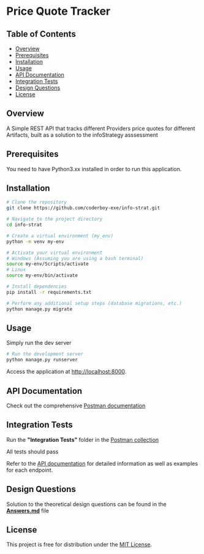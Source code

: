 # Price Quote Tracker

## Table of Contents
- [Overview](#overview)
- [Prerequisites](#prerequisites)
- [Installation](#installation)
- [Usage](#usage)
- [API Documentation](#api-documentation)
- [Integration Tests](#integration-tests)
- [Design Questions](#design-questions)
- [License](#license)

## Overview

A Simple REST API that tracks different Providers price quotes for different Artifacts, built as a solution to the infoStrategy asssessment

## Prerequisites

You need to have Python3.xx installed in order to run this application.

## Installation

```bash
# Clone the repository
git clone https://github.com/coderboy-exe/info-strat.git

# Navigate to the project directory
cd info-strat

# Create a virtual environment (my_env)
python -m venv my-env

# Activate your virtual environment
# Windows (Assuming you are using a bash terminal)
source my-env/Scripts/activate
# Linux
source my-env/bin/activate 

# Install dependencies
pip install -r requirements.txt

# Perform any additional setup steps (database migrations, etc.)
python manage.py migrate

```

## Usage

Simply run the dev server

```bash
# Run the development server
python manage.py runserver
```

Access the application at [http://localhost:8000](http://localhost:8000).


## API Documentation

Check out the comprehensive [Postman documentation](https://documenter.getpostman.com/view/27182139/2s9YyvCLSQ)

## Integration Tests

Run the **"Integration Tests"** folder in the [Postman collection](https://documenter.getpostman.com/view/27182139/2s9YyvCLSQ)

All tests should pass


Refer to the [API documentation](https://documenter.getpostman.com/view/27182139/2s9YyvCLSQ) for detailed information as well as examples for each endpoint.

## Design Questions

Solution to the theoretical design questions can be found in the [**Answers.md**](Answers.md) file


## License

This project is free for distribution under the [MIT License](#license).
